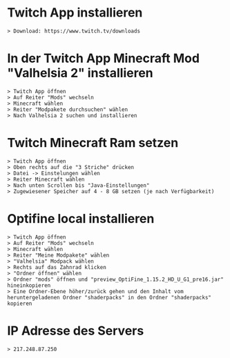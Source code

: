 # Twitch App installieren 
	> Download: https://www.twitch.tv/downloads

# In der Twitch App Minecraft Mod "Valhelsia 2" installieren
	> Twitch App öffnen
	> Auf Reiter "Mods" wechseln
	> Minecraft wählen
	> Reiter "Modpakete durchsuchen" wählen
	> Nach Valhelsia 2 suchen und installieren

# Twitch Minecraft Ram setzen
	> Twitch App öffnen
	> Oben rechts auf die "3 Striche" drücken
	> Datei -> Einstelungen wählen
	> Reiter Minecraft wählen
	> Nach unten Scrollen bis "Java-Einstellungen"
	> Zugewiesener Speicher auf 4 - 8 GB setzen (je nach Verfügbarkeit)

# Optifine local installieren
	> Twitch App öffnen
	> Auf Reiter "Mods" wechseln
	> Minecraft wählen
	> Reiter "Meine Modpakete" wählen
	> "Valhelsia" Modpack wählen
	> Rechts auf das Zahnrad klicken
	> "Ordner öffnen" wählen
	> Ordner "mods" öffnen und "preview_OptiFine_1.15.2_HD_U_G1_pre16.jar" hineinkopieren
	> Eine Ordner-Ebene höher/zurück gehen und den Inhalt vom heruntergeladenen Ordner "shaderpacks" in den Ordner "shaderpacks" kopieren

# IP Adresse des Servers 
	> 217.248.87.250
